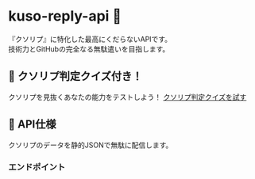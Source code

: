 # kuso-reply-api 💩

『クソリプ』に特化した最高にくだらないAPIです。  
技術力とGitHubの完全なる無駄遣いを目指します。

## 🚀 クソリプ判定クイズ付き！
クソリプを見抜くあなたの能力をテストしよう！
[クソリプ判定クイズを試す](https://nullvariant.github.io/kuso-reply-api/)

## 🤖 API仕様

クソリプのデータを静的JSONで無駄に配信します。

### エンドポイント
